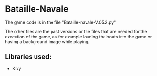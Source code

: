 # Bataille-Navale

The game code is in the file "Bataille-navale-V.05.2.py"

The other files are the past versions or the files that are needed for the execution of the game, as for example loading the boats into the game
or having a background image while playing.

## Libraries used:
* Kivy
